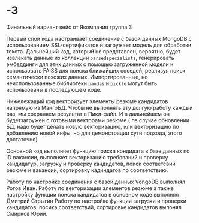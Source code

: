 # -3
Финальный вариант кейс от Якомпания группа 3

Первый слой кода настраивает соединение с базой данных MongoDB с использованием SSL-сертификатов и загружает модель для обработки текста. Дальнейший код, который не представлен, вероятно, будет извлекать данные из коллекции `parsedspecialists`, генерировать эмбеддинги для этих данных с помощью загруженной модели и использовать FAISS для поиска ближайших соседей, реализуя поиск семантически похожих данных. Импортированные, но неиспользованные библиотеки `pandas` и `pickle` могут быть использованы в последующем коде.

Нижележащий код векторизует элементы резюме кандидатов напрямую из МангоБД. Чтобы не выполнять эту долгую работу каждый раз, мы сохраняем результат в Пикл-файл. И в дальнейшем он будетзагружен с готовыми векторами резюме ( пв случае обновлении БД, надо будет делать новую векторизацию, или векторизацию по добавлению новой инфы, но для демонстрации сути подхода, этого достаточно)

Основной код выполняет функцию поиска кондидата в базе данных по ID вакансии, выполняет векторизацию требований и проверку кандидатур, загрузку и проверку кандидатов, поиск соответсвий резюме и вакансии, сортировку кадиндатов по соответствию.

Работу по настройке соединения с базой данных VongoDB выполнял Рогов Иван.
Работу по векторизации элементов резюме а также настройку функции поиска кандидатов в основном коде выполнял Дмитрий Стрыгин
Работу по настройке функции загрузки и проверки кандидатов, посика соответствий, сортировке кандидатов выпонял Смирнов Юрий. 
